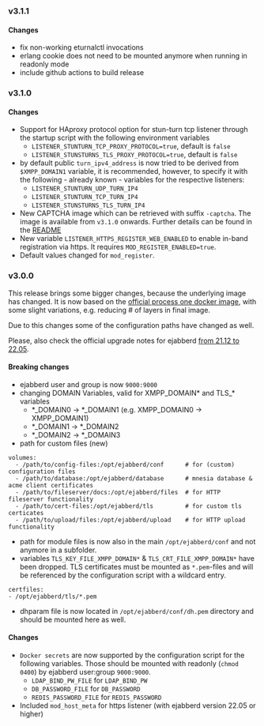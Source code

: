 ### v3.1.1

#### Changes
* fix non-working eturnalctl invocations
* erlang cookie does not need to be mounted anymore when running in readonly mode
* include github actions to build release

### v3.1.0

#### Changes
* Support for HAproxy protocol option for stun-turn tcp listener through the startup script with the following environment variables
  * `LISTENER_STUNTURN_TCP_PROXY_PROTOCOL=true`, default is `false`
  * `LISTENER_STUNSTURNS_TLS_PROXY_PROTOCOL=true`, default is `false`
* by default public `turn_ipv4_address` is now tried to be derived from `$XMPP_DOMAIN1` variable, it is recommended, however, to specify it with the following - already known - variables for the respective listeners:
  * `LISTENER_STUNTURN_UDP_TURN_IP4`
  * `LISTENER_STUNTURN_TCP_TURN_IP4`
  * `LISTENER_STUNSTURNS_TLS_TURN_IP4`
* New CAPTCHA image which can be retrieved with suffix `-captcha`. The image is available from `v3.1.0` onwards. Further details can be found in the [README](https://github.com/sando38/docker-ejabberd-multiarch#CAPTCHA)
* New variable `LISTENER_HTTPS_REGISTER_WEB_ENABLED` to enable in-band registration via https. It requires `MOD_REGISTER_ENABLED=true`.
* Default values changed for `mod_register`.

### v3.0.0

This release brings some bigger changes, because the underlying image has changed. It is now based on the [official process one docker image](https://github.com/processone/ejabberd/blob/master/.github/container/Dockerfile), with some slight variations, e.g. reducing # of layers in final image.

Due to this changes some of the configuration paths have changed as well.

Please, also check the official upgrade notes for ejabberd [from 21.12 to 22.05](https://docs.ejabberd.im/admin/upgrade/from_21.12_to_22.05/).

#### Breaking changes
* ejabberd user and group is now `9000:9000`
* changing DOMAIN Variables, valid for XMPP_DOMAIN* and TLS_* variables
  * *_DOMAIN0 -> *_DOMAIN1 (e.g. XMPP_DOMAIN0 -> XMPP_DOMAIN1)
  * *_DOMAIN1 -> *_DOMAIN2
  * *_DOMAIN2 -> *_DOMAIN3
* path for custom files (new)
```
volumes:
  - /path/to/config-files:/opt/ejabberd/conf      # for (custom) configuration files
  - /path/to/database:/opt/ejabberd/database      # mnesia database & acme client certificates
  - /path/to/fileserver/docs:/opt/ejabberd/files  # for HTTP fileserver functionality
  - /path/to/cert-files:/opt/ejabberd/tls         # for custom tls certicates
  - /path/to/upload/files:/opt/ejabberd/upload    # for HTTP upload functionality
```
* path for module files is now also in the main `/opt/ejabberd/conf` and not anymore in a subfolder.
* variables `TLS_KEY_FILE_XMPP_DOMAIN*` & `TLS_CRT_FILE_XMPP_DOMAIN*` have been dropped. TLS certificates must be mounted as `*.pem`-files and will be referenced by the configuration script with a wildcard entry.
```
certfiles:
- /opt/ejabberd/tls/*.pem
```
* dhparam file is now located in `/opt/ejabberd/conf/dh.pem` directory and should be mounted here as well.

#### Changes
* `Docker secrets` are now supported by the configuration script for the following variables. Those should be mounted with readonly (`chmod 0400`) by ejabberd user:group `9000:9000`.
  * `LDAP_BIND_PW_FILE` for `LDAP_BIND_PW`
  * `DB_PASSWORD_FILE` for `DB_PASSWORD`
  * `REDIS_PASSWORD_FILE` for `REDIS_PASSWORD`
* Included `mod_host_meta` for https listener (with ejabberd version 22.05 or higher)
